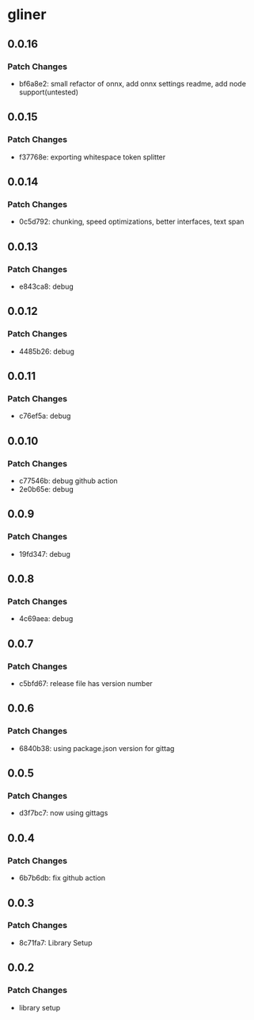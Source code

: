 # gliner

## 0.0.16

### Patch Changes

- bf6a8e2: small refactor of onnx, add onnx settings readme, add node support(untested)

## 0.0.15

### Patch Changes

- f37768e: exporting whitespace token splitter

## 0.0.14

### Patch Changes

- 0c5d792: chunking, speed optimizations, better interfaces, text span

## 0.0.13

### Patch Changes

- e843ca8: debug

## 0.0.12

### Patch Changes

- 4485b26: debug

## 0.0.11

### Patch Changes

- c76ef5a: debug

## 0.0.10

### Patch Changes

- c77546b: debug github action
- 2e0b65e: debug

## 0.0.9

### Patch Changes

- 19fd347: debug

## 0.0.8

### Patch Changes

- 4c69aea: debug

## 0.0.7

### Patch Changes

- c5bfd67: release file has version number

## 0.0.6

### Patch Changes

- 6840b38: using package.json version for gittag

## 0.0.5

### Patch Changes

- d3f7bc7: now using gittags

## 0.0.4

### Patch Changes

- 6b7b6db: fix github action

## 0.0.3

### Patch Changes

- 8c71fa7: Library Setup

## 0.0.2

### Patch Changes

- library setup
